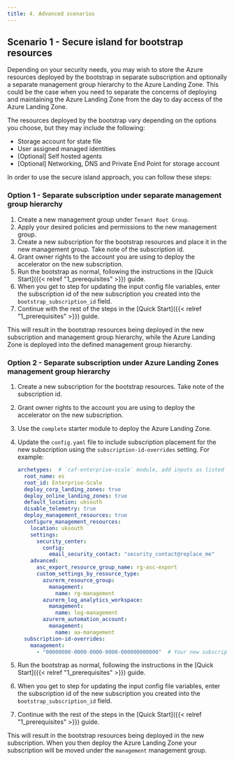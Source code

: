 ```yaml
---
title: 4. Advanced scenarios
---
```


## Scenario 1 - Secure island for bootstrap resources

Depending on your security needs, you may wish to store the Azure resources deployed by the bootstrap in separate subscription and optionally a separate management group hierarchy to the Azure Landing Zone. This could be the case when you need to separate the concerns of deploying and maintaining the Azure Landing Zone from the day to day access of the Azure Landing Zone.

The resources deployed by the bootstrap vary depending on the options you choose, but they may include the following:

- Storage account for state file
- User assigned managed identities
- [Optional] Self hosted agents
- [Optional] Networking, DNS and Private End Point for storage account

In order to use the secure island approach, you can follow these steps:

### Option 1 - Separate subscription under separate management group hierarchy

1. Create a new management group under `Tenant Root Group`.
1. Apply your desired policies and permissions to the new management group.
1. Create a new subscription for the bootstrap resources and place it in the new management group. Take note of the subscription id.
1. Grant owner rights to the account you are using to deploy the accelerator on the new subscription.
1. Run the bootstrap as normal, following the instructions in the [Quick Start]({{< relref "1_prerequisites" >}}) guide.
1. When you get to step for updating the input config file variables, enter the subscription id of the new subscription you created into the `bootstrap_subscription_id` field.
1. Continue with the rest of the steps in the [Quick Start]({{< relref "1_prerequisites" >}}) guide.

This will result in the bootstrap resources being deployed in the new subscription and management group hierarchy, while the Azure Landing Zone is deployed into the defined management group hierarchy.

### Option 2 - Separate subscription under Azure Landing Zones management group hierarchy

1. Create a new subscription for the bootstrap resources. Take note of the subscription id.
2. Grant owner rights to the account you are using to deploy the accelerator on the new subscription.
3. Use the `complete` starter module to deploy the Azure Landing Zone.
4. Update the `config.yaml` file to include subscription placement for the new subscription using the `subscription-id-overrides` setting. For example:

    ```yaml
    archetypes:  # `caf-enterprise-scale` module, add inputs as listed on the module registry where necessary.
      root_name: es
      root_id: Enterprise-Scale
      deploy_corp_landing_zones: true
      deploy_online_landing_zones: true
      default_location: uksouth
      disable_telemetry: true
      deploy_management_resources: true
      configure_management_resources:
        location: uksouth
        settings:
          security_center:
            config:
              email_security_contact: "security_contact@replace_me"
        advanced:
          asc_export_resource_group_name: rg-asc-export
          custom_settings_by_resource_type:
            azurerm_resource_group:
              management:
                name: rg-management
            azurerm_log_analytics_workspace:
              management:
                name: log-management
            azurerm_automation_account:
              management:
                name: aa-management
      subscription-id-overrides:
        management:
          - "00000000-0000-0000-0000-000000000000"  # Your new subscription id
    ```

5. Run the bootstrap as normal, following the instructions in the [Quick Start]({{< relref "1_prerequisites" >}}) guide.
6. When you get to step for updating the input config file variables, enter the subscription id of the new subscription you created into the `bootstrap_subscription_id` field.
7. Continue with the rest of the steps in the [Quick Start]({{< relref "1_prerequisites" >}}) guide.

This will result in the bootstrap resources being deployed in the new subscription.
When you then deploy the Azure Landing Zone your subscription will be moved under the `management` management group.
